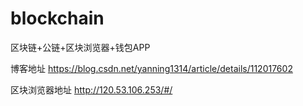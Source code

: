 # blockchain
区块链+公链+区块浏览器+钱包APP

博客地址
https://blog.csdn.net/yanning1314/article/details/112017602

区块浏览器地址 http://120.53.106.253/#/

